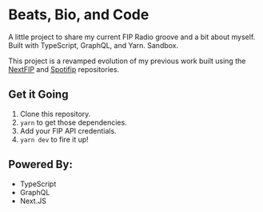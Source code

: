 # Beats, Bio, and Code

A little project to share my current FIP Radio groove and a bit about myself. Built with TypeScript, GraphQL, and Yarn. Sandbox.

This project is a revamped evolution of my previous work built using the [NextFIP](https://github.com/Razthevan/NextFIP) and [Spotifip](https://github.com/Razthevan/spotifip) repositories.

## Get it Going

1.  Clone this repository.
2.  `yarn` to get those dependencies.
3.  Add your FIP API credentials.
4.  `yarn dev` to fire it up!

## Powered By:

-   TypeScript
-   GraphQL
-   Next.JS